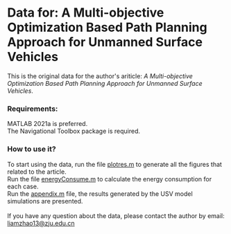 # Data for: A Multi-objective Optimization Based Path Planning Approach for Unmanned Surface Vehicles
This is the original data for the author's ariticle: *A Multi-objective Optimization Based Path Planning Approach for Unmanned Surface Vehicles*. 

### Requirements:
MATLAB 2021a is preferred.\
The Navigational Toolbox package is required.

### How to use it?
To start using the data, run the file [plotres.m](https://github.com/LiangZhao13/Data-for-Intelligent-Navigation-A-Sensor-based-Path-Planning-Approach-for-Unmanned-Surface-Vehicles/blob/main/plotres.m) to generate all the figures that related to the article.\
Run the file [energyConsume.m](https://github.com/LiangZhao13/Data-for-Intelligent-Navigation-A-Sensor-based-Path-Planning-Approach-for-Unmanned-Surface-Vehicles/blob/main/energyConsume.m) to calculate the energy consumption for each case.\
Run the [appendix.m](https://github.com/LiangZhao13/Data-for-Intelligent-Navigation-A-Sensor-based-Path-Planning-Approach-for-Unmanned-Surface-Vehicles/blob/main/appendix.m) file, the results generated by the USV model simulations are presented.\
\
If you have any question about the data, please contact the author by email: liamzhao13@zju.edu.cn
